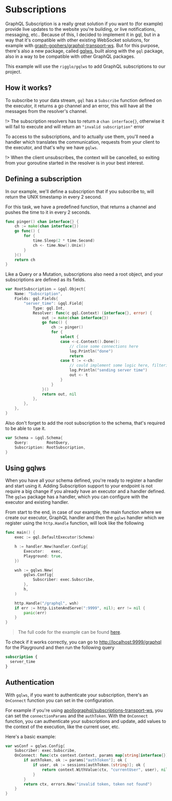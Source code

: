 # Subscriptions

GraphQL Subscription is a really great solution if you want to (for example) provide live updates to the website you're building, or live notifications, messaging, etc.. Because of this, I decided to implement it in gql, but in a way that it's compatible with other existing WebSocket solutions, for example with [graph-gophers/graphql-transport-ws](https://github.com/graph-gophers/graphql-transport-ws). But for this purpose, there's also a new package, called [gqlws](https://github.com/rigglo/gqlws), built along with the `gql` package, also in a way to be compatible with other GraphQL packages.  

This example will use the `rigglo/gqlws` to add GraphQL subscriptions to our project.

## How it works?

To subscribe to your data stream, `gql` has a `Subscribe` function defined on the executor, it returns a go channel and an error, this will have all the messages from the resolver's channel.

!> The subscription resolvers has to return a `chan interface{}`, otherwise it will fail to execute and will return an `"invalid subscription"` error

To access to the subscriptions, and to actually use them, you'll need a handler which translates the communication, requests from your client to the executor, and that's why we have `gqlws`.

!> When the client unsubscribes, the context will be cancelled, so exiting from your goroutine started in the resolver is in your best interest.

## Defining a subscription

In our example, we'll define a subscription that if you subscribe to, will return the UNIX timestamp in every 2 second.

For this task, we have a predefined function, that returns a channel and pushes the time to it in every 2 seconds.

```go
func pinger() chan interface{} {
	ch := make(chan interface{})
	go func() {
		for {
			time.Sleep(2 * time.Second)
			ch <- time.Now().Unix()
		}
	}()
	return ch
}
```

Like a Query or a Mutation, subscriptions also need a root object, and your subscriptions are defined as its fields.

```go
var RootSubscription = &gql.Object{
    Name: "Subscription",
    Fields: gql.Fields{
        "server_time": &gql.Field{
            Type: gql.Int,
            Resolver: func(c gql.Context) (interface{}, error) {
                out := make(chan interface{})
                go func() {
                    ch := pinger()
                    for {
                        select {
                        case <-c.Context().Done():
                            // close some connections here
                            log.Println("done")
                            return
                        case t := <-ch:
                            // could implement some logic here, filtering or some additional work with the data
                            log.Println("sending server time")
                            out <- t
                        }
                    }
                }()
                return out, nil
            },
        },
    },
}
```

Also don't forget to add the root subscription to the schema, that's required to be able to use it.

```go
var Schema = &gql.Schema{
    Query:        RootQuery,
    Subscription: RootSubscription,
}
```

## Using gqlws

When you have all your schema defined, you're ready to register a handler and start using it. Adding Subscription support to your endpoint is not require a big change if you already have an executor and a handler defined. The `gqlws` package has a handler, which you can configure with the executor and existing handler.

From start to the end, in case of our example, the main function where we create our executor, GraphQL handler and then the `gqlws` handler which we register using the `http.Handle` function, will look like the following

```go
func main() {
	exec := gql.DefaultExecutor(Schema)

	h := handler.New(handler.Config{
		Executor:   exec,
		Playground: true,
	})

	wsh := gqlws.New(
		gqlws.Config{
			Subscriber: exec.Subscribe,
		},
		h,
	)

	http.Handle("/graphql", wsh)
	if err := http.ListenAndServe(":9999", nil); err != nil {
		panic(err)
	}
}
```

> The full code for the example can be found [here](https://github.com/rigglo/gql-examples/blob/master/subscriptions/main.go).

To check if it works correctly, you can go to [http://localhost:9999/graphql](http://localhost:9999/graphql) for the Playground and then run the following query

```graphql
subscription {
  server_time
}
```

## Authentication

With `gqlws`, if you want to authenticate your subscription, there's an `OnConnect` function you can set in the configuration. 

For example if you're using [apollographql/subscriptions-transport-ws](https://github.com/apollographql/subscriptions-transport-ws), you can set the `connectionParams` and the `authToken`. With the `OnConnect` function, you can authenticate your subscriptions and update, add values to the context of the execution, like the current user, etc.

Here's a basic example:

```go
var wsConf = gqlws.Config{
    Subscriber: exec.Subscribe,
    OnConnect: func(ctx context.Context, params map[string]interface{}) (context.Context, error) {
        if authToken, ok := params["authToken"]; ok {
            if user, ok := sessions[authToken.(string)]; ok {
                return context.WithValue(ctx, "currentUser", user), nil
            }
        }
        return ctx, errors.New("invalid token, token not found")
    }
}
```